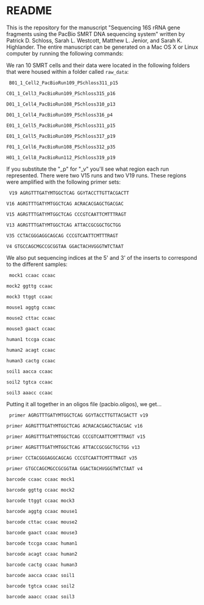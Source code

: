 # README

This is the repository for the manuscript "Sequencing 16S rRNA gene fragments
using the PacBio SMRT DNA sequencing system" written by Patrick D. Schloss,
Sarah L. Westcott, Matthew L. Jenior, and Sarah K. Highlander. The entire
manuscript can be generated on a Mac OS X or Linux computer by running the
following commands:



We ran 10 SMRT cells and their data were located in the following folders that
were housed within a folder called `raw_data`:

<code>  B01_1_Cell2_PacBioRun109_PSchloss311_p15  
C01_1_Cell3_PacBioRun109_PSchloss315_p16  
D01_1_Cell4_PacBioRun108_PSchloss310_p13  
D01_1_Cell4_PacBioRun109_PSchloss316_p4  
E01_1_Cell5_PacBioRun108_PSchloss311_p15  
E01_1_Cell5_PacBioRun109_PSchloss317_p19  
F01_1_Cell6_PacBioRun108_PSchloss312_p35  
H01_1_Cell8_PacBioRun112_PSchloss319_p19</code>

If you substitute the "\_p" for "\_v" you'll see what region each run
represented. There were two V15 runs and two V19 runs. These regions were
amplified with the following primer sets:

<code>	V19	AGRGTTTGATYMTGGCTCAG	GGYTACCTTGTTACGACTT  
V16	AGRGTTTGATYMTGGCTCAG	ACRACACGAGCTGACGAC  
V15	AGRGTTTGATYMTGGCTCAG	CCCGTCAATTCMTTTRAGT  
V13	AGRGTTTGATYMTGGCTCAG	ATTACCGCGGCTGCTGG  
V35	CCTACGGGAGGCAGCAG	CCCGTCAATTCMTTTRAGT  
V4	 GTGCCAGCMGCCGCGGTAA	GGACTACHVGGGTWTCTAAT</code>

We also put sequencing indices at the 5' and 3' of the inserts to correspond to
the different samples:

<code>	mock1	ccaac	ccaac  
mock2	ggttg	ccaac  
mock3	ttggt	ccaac  
mouse1	aggtg	ccaac  
mouse2	cttac	ccaac  
mouse3	gaact	ccaac  
human1	tccga	ccaac  
human2	acagt	ccaac  
human3	cactg	ccaac  
soil1	aacca	ccaac  
soil2	tgtca	ccaac  
soil3	aaacc	ccaac</code>


Putting it all together in an oligos file (pacbio.oligos), we get...

<code>	primer	AGRGTTTGATYMTGGCTCAG	GGYTACCTTGTTACGACTT	v19  
primer	AGRGTTTGATYMTGGCTCAG	ACRACACGAGCTGACGAC	v16  
primer	AGRGTTTGATYMTGGCTCAG	CCCGTCAATTCMTTTRAGT	v15  
primer	AGRGTTTGATYMTGGCTCAG	ATTACCGCGGCTGCTGG	v13  
primer	CCTACGGGAGGCAGCAG	CCCGTCAATTCMTTTRAGT	v35  
primer	GTGCCAGCMGCCGCGGTAA	GGACTACHVGGGTWTCTAAT	v4  
barcode	ccaac	ccaac	mock1  
barcode	ggttg	ccaac	mock2  
barcode	ttggt	ccaac	mock3  
barcode	aggtg	ccaac	mouse1  
barcode	cttac	ccaac	mouse2  
barcode	gaact	ccaac	mouse3  
barcode	tccga	ccaac	human1  
barcode	acagt	ccaac	human2  
barcode	cactg	ccaac	human3  
barcode	aacca	ccaac	soil1  
barcode	tgtca	ccaac	soil2  
barcode	aaacc	ccaac	soil3</code>
